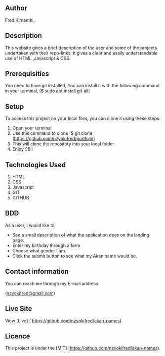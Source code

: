 ## Author
Fred Kimanthi.

## Description
This website gives a brief description of the user and some of the projects undertaken with their repo-links. It gives a clear and easily understandable use of HTML ,Javascript & CSS.

## Prerequisities
You need to have git installed, You can install it with the following command in your terminal, ($ sudo apt install git-all)

## Setup
To access this project on your local files, you can clone it using these steps:

1. Open your terminal
2. Use this command to clone `$ git clone (https://github.com/nzyokifred/portfolio)
3. This will clone the repositoty into your local folder
4. Enjoy :)!!!!

## Technologies Used
1. HTML
2. CSS
3. Javascript
4. GIT
5. GITHUB


## BDD
As a user, I would like to;

 * See a small description of what the application does on the landing page.
 * Enter my birthday through a form
 * Choose what gender I am.
 * Click the submit button to see what my Akan name would be.

 ## Contact information
You can reach me through my E-mail address

(nzyokifred@gmail.com)
## Live Site
View [Live] ( https://github.com/nzyokifred/akan-names)

## Licence
This project is under the [MIT] (https://github.com/nzyokifred/akan-names).